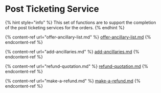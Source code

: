 # Post Ticketing Service

{% hint style="info" %}
This set of functions are to support the completion of the post ticketing services for the orders.
{% endhint %}

{% content-ref url="offer-ancillary-list.md" %}
[offer-ancillary-list.md](offer-ancillary-list.md)
{% endcontent-ref %}

{% content-ref url="add-ancillaries.md" %}
[add-ancillaries.md](add-ancillaries.md)
{% endcontent-ref %}

{% content-ref url="refund-quotation.md" %}
[refund-quotation.md](refund-quotation.md)
{% endcontent-ref %}

{% content-ref url="make-a-refund.md" %}
[make-a-refund.md](make-a-refund.md)
{% endcontent-ref %}
